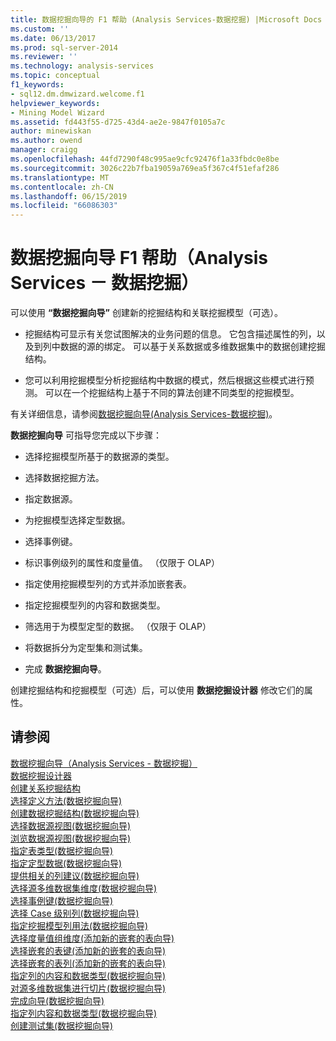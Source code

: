```yaml
---
title: 数据挖掘向导的 F1 帮助 (Analysis Services-数据挖掘) |Microsoft Docs
ms.custom: ''
ms.date: 06/13/2017
ms.prod: sql-server-2014
ms.reviewer: ''
ms.technology: analysis-services
ms.topic: conceptual
f1_keywords:
- sql12.dm.dmwizard.welcome.f1
helpviewer_keywords:
- Mining Model Wizard
ms.assetid: fd443f55-d725-43d4-ae2e-9847f0105a7c
author: minewiskan
ms.author: owend
manager: craigg
ms.openlocfilehash: 44fd7290f48c995ae9cfc92476f1a33fbdc0e8be
ms.sourcegitcommit: 3026c22b7fba19059a769ea5f367c4f51efaf286
ms.translationtype: MT
ms.contentlocale: zh-CN
ms.lasthandoff: 06/15/2019
ms.locfileid: "66086303"
---
```

# <a name="data-mining-wizard-f1-help-analysis-services---data-mining"></a>数据挖掘向导 F1 帮助（Analysis Services － 数据挖掘）
  可以使用 **“数据挖掘向导”** 创建新的挖掘结构和关联挖掘模型（可选）。  
  
-   挖掘结构可显示有关您试图解决的业务问题的信息。 它包含描述属性的列，以及到列中数据的源的绑定。 可以基于关系数据或多维数据集中的数据创建挖掘结构。  
  
-   您可以利用挖掘模型分析挖掘结构中数据的模式，然后根据这些模式进行预测。 可以在一个挖掘结构上基于不同的算法创建不同类型的挖掘模型。  
  
 有关详细信息，请参阅[数据挖掘向导&#40;Analysis Services-数据挖掘&#41;](data-mining/data-mining-wizard-analysis-services-data-mining.md)。  
  
 **数据挖掘向导** 可指导您完成以下步骤：  
  
-   选择挖掘模型所基于的数据源的类型。  
  
-   选择数据挖掘方法。  
  
-   指定数据源。  
  
-   为挖掘模型选择定型数据。  
  
-   选择事例键。  
  
-   标识事例级列的属性和度量值。 （仅限于 OLAP）  
  
-   指定使用挖掘模型列的方式并添加嵌套表。  
  
-   指定挖掘模型列的内容和数据类型。  
  
-   筛选用于为模型定型的数据。 （仅限于 OLAP）  
  
-   将数据拆分为定型集和测试集。  
  
-   完成 **数据挖掘向导**。  
  
 创建挖掘结构和挖掘模型（可选）后，可以使用 **数据挖掘设计器** 修改它们的属性。  
  
## <a name="see-also"></a>请参阅  
 [数据挖掘向导（Analysis Services - 数据挖掘）](data-mining/data-mining-wizard-analysis-services-data-mining.md)   
 [数据挖掘设计器](data-mining/data-mining-designer.md)   
 [创建关系挖掘结构](data-mining/create-a-relational-mining-structure.md)   
 [选择定义方法&#40;数据挖掘向导&#41;](select-the-definition-method-data-mining-wizard.md)   
 [创建数据挖掘结构&#40;数据挖掘向导&#41;](create-the-data-mining-structure-data-mining-wizard.md)   
 [选择数据源视图&#40;数据挖掘向导&#41;](select-data-source-view-data-mining-wizard.md)   
 [浏览数据源视图&#40;数据挖掘向导&#41;](browse-data-source-view-data-mining-wizard.md)   
 [指定表类型&#40;数据挖掘向导&#41;](specify-table-types-data-mining-wizard.md)   
 [指定定型数据&#40;数据挖掘向导&#41;](specify-the-training-data-data-mining-wizard.md)   
 [提供相关的列建议&#40;数据挖掘向导&#41;](suggest-related-columns-data-mining-wizard.md)   
 [选择源多维数据集维度&#40;数据挖掘向导&#41;](select-the-source-cube-dimension-data-mining-wizard.md)   
 [选择事例键&#40;数据挖掘向导&#41;](select-the-case-key-data-mining-wizard.md)   
 [选择 Case 级别列&#40;数据挖掘向导&#41;](select-case-level-columns-data-mining-wizard.md)   
 [指定挖掘模型列用法&#40;数据挖掘向导&#41;](specify-mining-model-column-usage-data-mining-wizard.md)   
 [选择度量值组维度&#40;添加新的嵌套的表向导&#41;](select-a-measure-group-dimension-add-new-nested-table-wizard.md)   
 [选择嵌套的表键&#40;添加新的嵌套的表向导&#41;](select-nested-table-key-add-new-nested-table-wizard.md)   
 [选择嵌套的表列&#40;添加新的嵌套的表向导&#41;](select-nested-table-columns-add-new-nested-table-wizard.md)   
 [指定列的内容和数据类型&#40;数据挖掘向导&#41;](specify-the-column-s-content-and-data-type-data-mining-wizard.md)   
 [对源多维数据集进行切片&#40;数据挖掘向导&#41;](slice-source-cube-data-mining-wizard.md)   
 [完成向导&#40;数据挖掘向导&#41;](completing-the-wizard-data-mining-wizard.md)   
 [指定列内容和数据类型&#40;数据挖掘向导&#41;](specify-column-content-and-data-type-data-mining-wizard.md)   
 [创建测试集&#40;数据挖掘向导&#41;](create-testing-set-data-mining-wizard.md)  
  
  
